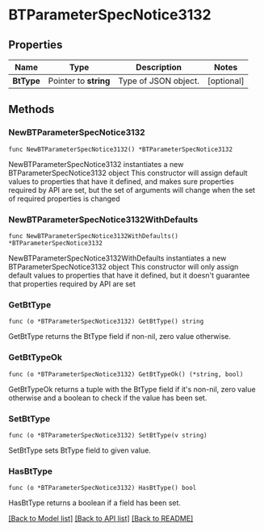 # BTParameterSpecNotice3132

## Properties

Name | Type | Description | Notes
------------ | ------------- | ------------- | -------------
**BtType** | Pointer to **string** | Type of JSON object. | [optional] 

## Methods

### NewBTParameterSpecNotice3132

`func NewBTParameterSpecNotice3132() *BTParameterSpecNotice3132`

NewBTParameterSpecNotice3132 instantiates a new BTParameterSpecNotice3132 object
This constructor will assign default values to properties that have it defined,
and makes sure properties required by API are set, but the set of arguments
will change when the set of required properties is changed

### NewBTParameterSpecNotice3132WithDefaults

`func NewBTParameterSpecNotice3132WithDefaults() *BTParameterSpecNotice3132`

NewBTParameterSpecNotice3132WithDefaults instantiates a new BTParameterSpecNotice3132 object
This constructor will only assign default values to properties that have it defined,
but it doesn't guarantee that properties required by API are set

### GetBtType

`func (o *BTParameterSpecNotice3132) GetBtType() string`

GetBtType returns the BtType field if non-nil, zero value otherwise.

### GetBtTypeOk

`func (o *BTParameterSpecNotice3132) GetBtTypeOk() (*string, bool)`

GetBtTypeOk returns a tuple with the BtType field if it's non-nil, zero value otherwise
and a boolean to check if the value has been set.

### SetBtType

`func (o *BTParameterSpecNotice3132) SetBtType(v string)`

SetBtType sets BtType field to given value.

### HasBtType

`func (o *BTParameterSpecNotice3132) HasBtType() bool`

HasBtType returns a boolean if a field has been set.


[[Back to Model list]](../README.md#documentation-for-models) [[Back to API list]](../README.md#documentation-for-api-endpoints) [[Back to README]](../README.md)


